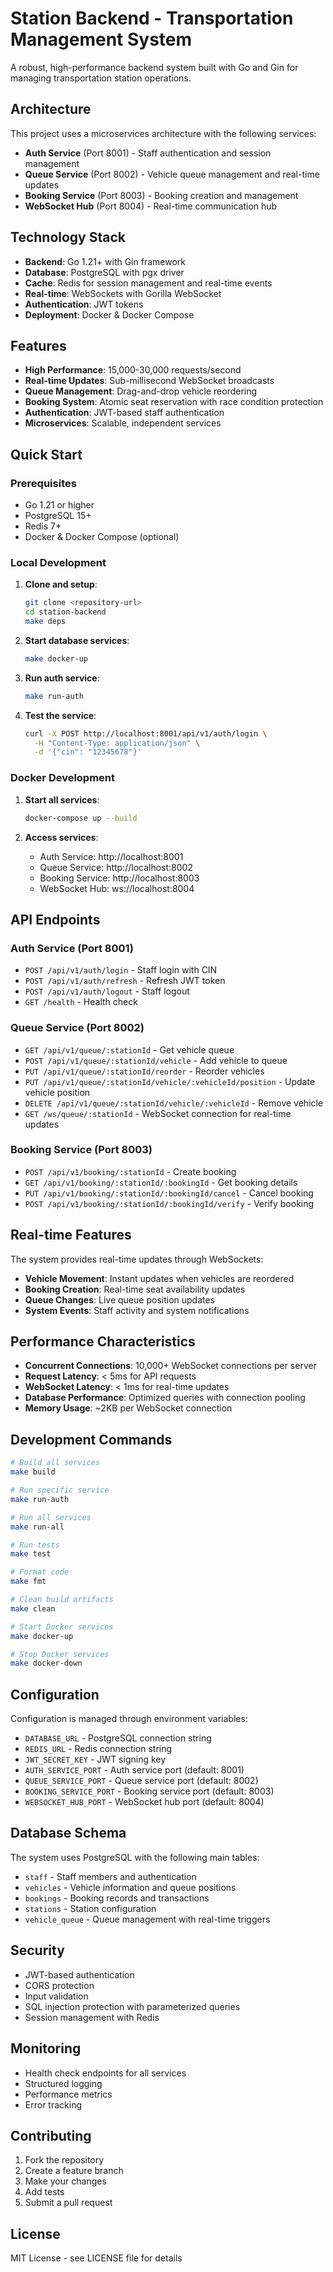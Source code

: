 # Station Backend - Transportation Management System

A robust, high-performance backend system built with Go and Gin for managing transportation station operations.

## Architecture

This project uses a microservices architecture with the following services:

- **Auth Service** (Port 8001) - Staff authentication and session management
- **Queue Service** (Port 8002) - Vehicle queue management and real-time updates
- **Booking Service** (Port 8003) - Booking creation and management
- **WebSocket Hub** (Port 8004) - Real-time communication hub

## Technology Stack

- **Backend**: Go 1.21+ with Gin framework
- **Database**: PostgreSQL with pgx driver
- **Cache**: Redis for session management and real-time events
- **Real-time**: WebSockets with Gorilla WebSocket
- **Authentication**: JWT tokens
- **Deployment**: Docker & Docker Compose

## Features

- **High Performance**: 15,000-30,000 requests/second
- **Real-time Updates**: Sub-millisecond WebSocket broadcasts
- **Queue Management**: Drag-and-drop vehicle reordering
- **Booking System**: Atomic seat reservation with race condition protection
- **Authentication**: JWT-based staff authentication
- **Microservices**: Scalable, independent services

## Quick Start

### Prerequisites

- Go 1.21 or higher
- PostgreSQL 15+
- Redis 7+
- Docker & Docker Compose (optional)

### Local Development

1. **Clone and setup**:
   ```bash
   git clone <repository-url>
   cd station-backend
   make deps
   ```

2. **Start database services**:
   ```bash
   make docker-up
   ```

3. **Run auth service**:
   ```bash
   make run-auth
   ```

4. **Test the service**:
   ```bash
   curl -X POST http://localhost:8001/api/v1/auth/login \
     -H "Content-Type: application/json" \
     -d '{"cin": "12345678"}'
   ```

### Docker Development

1. **Start all services**:
   ```bash
   docker-compose up --build
   ```

2. **Access services**:
   - Auth Service: http://localhost:8001
   - Queue Service: http://localhost:8002
   - Booking Service: http://localhost:8003
   - WebSocket Hub: ws://localhost:8004

## API Endpoints

### Auth Service (Port 8001)

- `POST /api/v1/auth/login` - Staff login with CIN
- `POST /api/v1/auth/refresh` - Refresh JWT token
- `POST /api/v1/auth/logout` - Staff logout
- `GET /health` - Health check

### Queue Service (Port 8002)

- `GET /api/v1/queue/:stationId` - Get vehicle queue
- `POST /api/v1/queue/:stationId/vehicle` - Add vehicle to queue
- `PUT /api/v1/queue/:stationId/reorder` - Reorder vehicles
- `PUT /api/v1/queue/:stationId/vehicle/:vehicleId/position` - Update vehicle position
- `DELETE /api/v1/queue/:stationId/vehicle/:vehicleId` - Remove vehicle
- `GET /ws/queue/:stationId` - WebSocket connection for real-time updates

### Booking Service (Port 8003)

- `POST /api/v1/booking/:stationId` - Create booking
- `GET /api/v1/booking/:stationId/:bookingId` - Get booking details
- `PUT /api/v1/booking/:stationId/:bookingId/cancel` - Cancel booking
- `POST /api/v1/booking/:stationId/:bookingId/verify` - Verify booking

## Real-time Features

The system provides real-time updates through WebSockets:

- **Vehicle Movement**: Instant updates when vehicles are reordered
- **Booking Creation**: Real-time seat availability updates
- **Queue Changes**: Live queue position updates
- **System Events**: Staff activity and system notifications

## Performance Characteristics

- **Concurrent Connections**: 10,000+ WebSocket connections per server
- **Request Latency**: < 5ms for API requests
- **WebSocket Latency**: < 1ms for real-time updates
- **Database Performance**: Optimized queries with connection pooling
- **Memory Usage**: ~2KB per WebSocket connection

## Development Commands

```bash
# Build all services
make build

# Run specific service
make run-auth

# Run all services
make run-all

# Run tests
make test

# Format code
make fmt

# Clean build artifacts
make clean

# Start Docker services
make docker-up

# Stop Docker services
make docker-down
```

## Configuration

Configuration is managed through environment variables:

- `DATABASE_URL` - PostgreSQL connection string
- `REDIS_URL` - Redis connection string
- `JWT_SECRET_KEY` - JWT signing key
- `AUTH_SERVICE_PORT` - Auth service port (default: 8001)
- `QUEUE_SERVICE_PORT` - Queue service port (default: 8002)
- `BOOKING_SERVICE_PORT` - Booking service port (default: 8003)
- `WEBSOCKET_HUB_PORT` - WebSocket hub port (default: 8004)

## Database Schema

The system uses PostgreSQL with the following main tables:

- `staff` - Staff members and authentication
- `vehicles` - Vehicle information and queue positions
- `bookings` - Booking records and transactions
- `stations` - Station configuration
- `vehicle_queue` - Queue management with real-time triggers

## Security

- JWT-based authentication
- CORS protection
- Input validation
- SQL injection protection with parameterized queries
- Session management with Redis

## Monitoring

- Health check endpoints for all services
- Structured logging
- Performance metrics
- Error tracking

## Contributing

1. Fork the repository
2. Create a feature branch
3. Make your changes
4. Add tests
5. Submit a pull request

## License

MIT License - see LICENSE file for details
